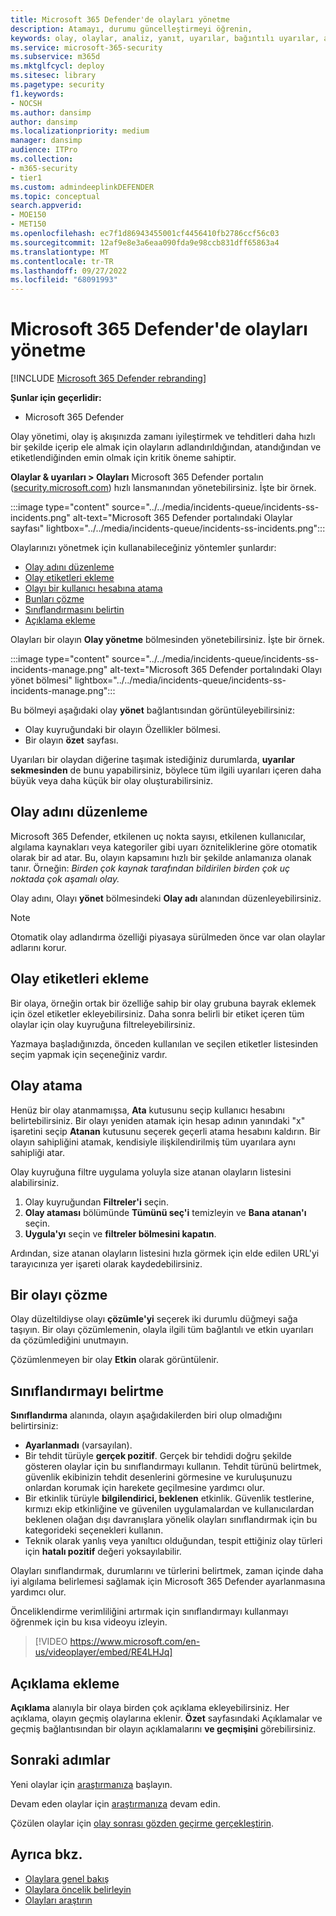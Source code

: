 ```yaml
---
title: Microsoft 365 Defender'de olayları yönetme
description: Atamayı, durumu güncelleştirmeyi öğrenin,
keywords: olay, olaylar, analiz, yanıt, uyarılar, bağıntılı uyarılar, atama, güncelleştirme, durum, yönetme, sınıflandırma, Microsoft, 365, m365
ms.service: microsoft-365-security
ms.subservice: m365d
ms.mktglfcycl: deploy
ms.sitesec: library
ms.pagetype: security
f1.keywords:
- NOCSH
ms.author: dansimp
author: dansimp
ms.localizationpriority: medium
manager: dansimp
audience: ITPro
ms.collection:
- m365-security
- tier1
ms.custom: admindeeplinkDEFENDER
ms.topic: conceptual
search.appverid:
- MOE150
- MET150
ms.openlocfilehash: ec7f1d86943455001cf4456410fb2786ccf56c03
ms.sourcegitcommit: 12af9e8e3a6eaa090fda9e98ccb831dff65863a4
ms.translationtype: MT
ms.contentlocale: tr-TR
ms.lasthandoff: 09/27/2022
ms.locfileid: "68091993"
---
```

# <a name="manage-incidents-in-microsoft-365-defender"></a>Microsoft 365 Defender'de olayları yönetme

[!INCLUDE [Microsoft 365 Defender rebranding](../includes/microsoft-defender.md)]


**Şunlar için geçerlidir:**
- Microsoft 365 Defender

Olay yönetimi, olay iş akışınızda zamanı iyileştirmek ve tehditleri daha hızlı bir şekilde içerip ele almak için olayların adlandırıldığından, atandığından ve etiketlendiğinden emin olmak için kritik öneme sahiptir.

**Olaylar & uyarıları > Olayları** Microsoft 365 Defender portalın ([security.microsoft.com](https://security.microsoft.com)) hızlı lansmanından yönetebilirsiniz. İşte bir örnek.

:::image type="content" source="../../media/incidents-queue/incidents-ss-incidents.png" alt-text="Microsoft 365 Defender portalındaki Olaylar sayfası" lightbox="../../media/incidents-queue/incidents-ss-incidents.png":::

Olaylarınızı yönetmek için kullanabileceğiniz yöntemler şunlardır:

- [Olay adını düzenleme](#edit-the-incident-name)
- [Olay etiketleri ekleme](#add-incident-tags)
- [Olayı bir kullanıcı hesabına atama](#assign-an-incident)
- [Bunları çözme](#resolve-an-incident)
- [Sınıflandırmasını belirtin](#specify-the-classification)
- [Açıklama ekleme](#add-comments)

Olayları bir olayın **Olay yönetme** bölmesinden yönetebilirsiniz. İşte bir örnek.

:::image type="content" source="../../media/incidents-queue/incidents-ss-incidents-manage.png" alt-text="Microsoft 365 Defender portalındaki Olayı yönet bölmesi" lightbox="../../media/incidents-queue/incidents-ss-incidents-manage.png":::

Bu bölmeyi aşağıdaki olay **yönet** bağlantısından görüntüleyebilirsiniz:

- Olay kuyruğundaki bir olayın Özellikler bölmesi.
- Bir olayın **özet** sayfası.

Uyarıları bir olaydan diğerine taşımak istediğiniz durumlarda, **uyarılar sekmesinden** de bunu yapabilirsiniz, böylece tüm ilgili uyarıları içeren daha büyük veya daha küçük bir olay oluşturabilirsiniz.

## <a name="edit-the-incident-name"></a>Olay adını düzenleme

Microsoft 365 Defender, etkilenen uç nokta sayısı, etkilenen kullanıcılar, algılama kaynakları veya kategoriler gibi uyarı özniteliklerine göre otomatik olarak bir ad atar. Bu, olayın kapsamını hızlı bir şekilde anlamanıza olanak tanır. Örneğin: *Birden çok kaynak tarafından bildirilen birden çok uç noktada çok aşamalı olay.*

Olay adını, Olayı **yönet** bölmesindeki **Olay adı** alanından düzenleyebilirsiniz.

> [!NOTE]
> Otomatik olay adlandırma özelliği piyasaya sürülmeden önce var olan olaylar adlarını korur.

## <a name="add-incident-tags"></a>Olay etiketleri ekleme

Bir olaya, örneğin ortak bir özelliğe sahip bir olay grubuna bayrak eklemek için özel etiketler ekleyebilirsiniz. Daha sonra belirli bir etiket içeren tüm olaylar için olay kuyruğuna filtreleyebilirsiniz.

Yazmaya başladığınızda, önceden kullanılan ve seçilen etiketler listesinden seçim yapmak için seçeneğiniz vardır.

## <a name="assign-an-incident"></a>Olay atama

Henüz bir olay atanmamışsa, **Ata** kutusunu seçip kullanıcı hesabını belirtebilirsiniz. Bir olayı yeniden atamak için hesap adının yanındaki "x" işaretini seçip **Atanan** kutusunu seçerek geçerli atama hesabını kaldırın. Bir olayın sahipliğini atamak, kendisiyle ilişkilendirilmiş tüm uyarılara aynı sahipliği atar.

Olay kuyruğuna filtre uygulama yoluyla size atanan olayların listesini alabilirsiniz. 

1. Olay kuyruğundan **Filtreler'i** seçin.
2. **Olay ataması** bölümünde **Tümünü seç'i** temizleyin ve **Bana atanan'ı** seçin.
3. **Uygula'yı** seçin ve **filtreler bölmesini kapatın**.

Ardından, size atanan olayların listesini hızla görmek için elde edilen URL'yi tarayıcınıza yer işareti olarak kaydedebilirsiniz.

## <a name="resolve-an-incident"></a>Bir olayı çözme

Olay düzeltildiyse olayı **çözümle'yi** seçerek iki durumlu düğmeyi sağa taşıyın. Bir olayı çözümlemenin, olayla ilgili tüm bağlantılı ve etkin uyarıları da çözümlediğini unutmayın.

Çözümlenmeyen bir olay **Etkin** olarak görüntülenir.

## <a name="specify-the-classification"></a>Sınıflandırmayı belirtme

**Sınıflandırma** alanında, olayın aşağıdakilerden biri olup olmadığını belirtirsiniz:

- **Ayarlanmadı** (varsayılan).
- Bir tehdit türüyle **gerçek pozitif**. Gerçek bir tehdidi doğru şekilde gösteren olaylar için bu sınıflandırmayı kullanın. Tehdit türünü belirtmek, güvenlik ekibinizin tehdit desenlerini görmesine ve kuruluşunuzu onlardan korumak için harekete geçilmesine yardımcı olur.
- Bir etkinlik türüyle **bilgilendirici, beklenen** etkinlik. Güvenlik testlerine, kırmızı ekip etkinliğine ve güvenilen uygulamalardan ve kullanıcılardan beklenen olağan dışı davranışlara yönelik olayları sınıflandırmak için bu kategorideki seçenekleri kullanın.
- Teknik olarak yanlış veya yanıltıcı olduğundan, tespit ettiğiniz olay türleri için **hatalı pozitif** değeri yoksayılabilir.

Olayları sınıflandırmak, durumlarını ve türlerini belirtmek, zaman içinde daha iyi algılama belirlemesi sağlamak için Microsoft 365 Defender ayarlanmasına yardımcı olur.

Önceliklendirme verimliliğini artırmak için sınıflandırmayı kullanmayı öğrenmek için bu kısa videoyu izleyin.  
> [!VIDEO https://www.microsoft.com/en-us/videoplayer/embed/RE4LHJq]

## <a name="add-comments"></a>Açıklama ekleme

**Açıklama** alanıyla bir olaya birden çok açıklama ekleyebilirsiniz. Her açıklama, olayın geçmiş olaylarına eklenir. **Özet** sayfasındaki Açıklamalar ve geçmiş bağlantısından bir olayın açıklamalarını **ve geçmişini** görebilirsiniz.

## <a name="next-steps"></a>Sonraki adımlar

Yeni olaylar için [araştırmanıza](investigate-incidents.md) başlayın.

Devam eden olaylar için [araştırmanıza](investigate-incidents.md) devam edin.

Çözülen olaylar için [olay sonrası gözden geçirme gerçekleştirin](first-incident-post.md).

## <a name="see-also"></a>Ayrıca bkz.

- [Olaylara genel bakış](incidents-overview.md)
- [Olaylara öncelik belirleyin](incident-queue.md)
- [Olayları araştırın](investigate-incidents.md)
